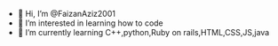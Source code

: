 - 👋 Hi, I’m @FaizanAziz2001
- 👀 I’m interested in learning how to code
- 🌱 I’m currently learning C++,python,Ruby on rails,HTML,CSS,JS,java


<!---
FaizanAziz2001/FaizanAziz2001 is a ✨ special ✨ repository because its `README.md` (this file) appears on your GitHub profile.
You can click the Preview link to take a look at your changes.
--->
